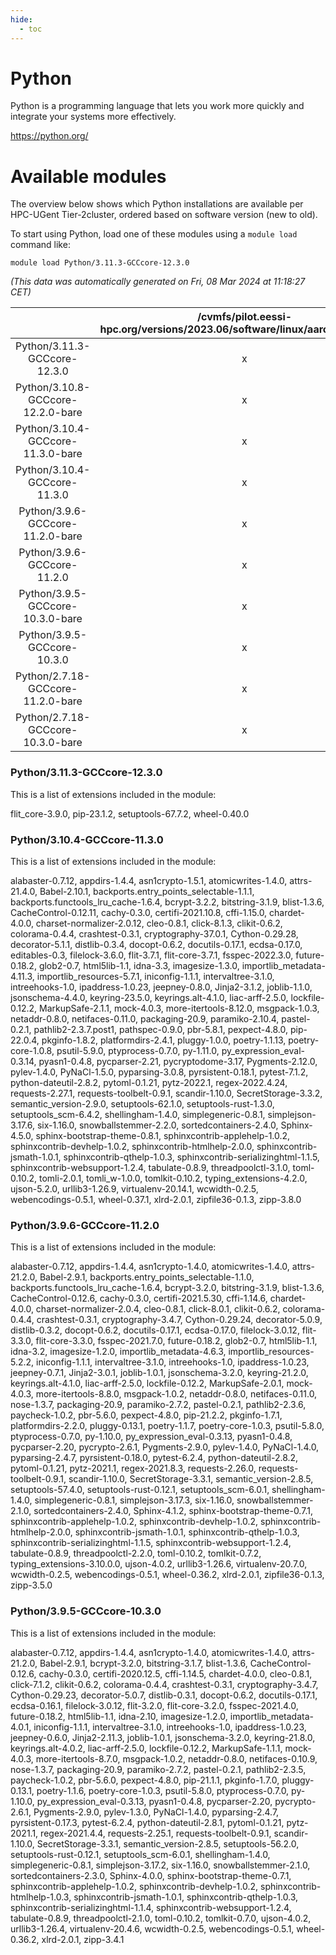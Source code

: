 ```yaml
---
hide:
  - toc
---
```


Python
======


Python is a programming language that lets you work more quickly and integrate your systems more effectively.

https://python.org/
# Available modules


The overview below shows which Python installations are available per HPC-UGent Tier-2cluster, ordered based on software version (new to old).

To start using Python, load one of these modules using a `module load` command like:

```shell
module load Python/3.11.3-GCCcore-12.3.0
```

*(This data was automatically generated on Fri, 08 Mar 2024 at 11:18:27 CET)*  

| |/cvmfs/pilot.eessi-hpc.org/versions/2023.06/software/linux/aarch64/generic|/cvmfs/pilot.eessi-hpc.org/versions/2023.06/software/linux/aarch64/neoverse_n1|/cvmfs/pilot.eessi-hpc.org/versions/2023.06/software/linux/aarch64/neoverse_v1|/cvmfs/pilot.eessi-hpc.org/versions/2023.06/software/linux/x86_64/generic|/cvmfs/pilot.eessi-hpc.org/versions/2023.06/software/linux/x86_64/amd/zen2|/cvmfs/pilot.eessi-hpc.org/versions/2023.06/software/linux/x86_64/amd/zen3|/cvmfs/pilot.eessi-hpc.org/versions/2023.06/software/linux/x86_64/intel/haswell|/cvmfs/pilot.eessi-hpc.org/versions/2023.06/software/linux/x86_64/intel/skylake_avx512|
| :---: | :---: | :---: | :---: | :---: | :---: | :---: | :---: | :---: |
|Python/3.11.3-GCCcore-12.3.0|x|x|x|x|x|x|x|x|
|Python/3.10.8-GCCcore-12.2.0-bare|x|x|x|x|x|x|x|x|
|Python/3.10.4-GCCcore-11.3.0-bare|x|x|x|x|x|x|x|x|
|Python/3.10.4-GCCcore-11.3.0|x|x|x|x|x|x|x|x|
|Python/3.9.6-GCCcore-11.2.0-bare|x|x|x|x|x|x|x|x|
|Python/3.9.6-GCCcore-11.2.0|x|x|x|x|x|x|x|x|
|Python/3.9.5-GCCcore-10.3.0-bare|x|x|x|x|x|x|x|x|
|Python/3.9.5-GCCcore-10.3.0|x|x|x|x|x|x|x|x|
|Python/2.7.18-GCCcore-11.2.0-bare|x|x|x|x|x|x|x|x|
|Python/2.7.18-GCCcore-10.3.0-bare|x|x|x|x|x|x|x|x|


### Python/3.11.3-GCCcore-12.3.0

This is a list of extensions included in the module:

flit_core-3.9.0, pip-23.1.2, setuptools-67.7.2, wheel-0.40.0

### Python/3.10.4-GCCcore-11.3.0

This is a list of extensions included in the module:

alabaster-0.7.12, appdirs-1.4.4, asn1crypto-1.5.1, atomicwrites-1.4.0, attrs-21.4.0, Babel-2.10.1, backports.entry_points_selectable-1.1.1, backports.functools_lru_cache-1.6.4, bcrypt-3.2.2, bitstring-3.1.9, blist-1.3.6, CacheControl-0.12.11, cachy-0.3.0, certifi-2021.10.8, cffi-1.15.0, chardet-4.0.0, charset-normalizer-2.0.12, cleo-0.8.1, click-8.1.3, clikit-0.6.2, colorama-0.4.4, crashtest-0.3.1, cryptography-37.0.1, Cython-0.29.28, decorator-5.1.1, distlib-0.3.4, docopt-0.6.2, docutils-0.17.1, ecdsa-0.17.0, editables-0.3, filelock-3.6.0, flit-3.7.1, flit-core-3.7.1, fsspec-2022.3.0, future-0.18.2, glob2-0.7, html5lib-1.1, idna-3.3, imagesize-1.3.0, importlib_metadata-4.11.3, importlib_resources-5.7.1, iniconfig-1.1.1, intervaltree-3.1.0, intreehooks-1.0, ipaddress-1.0.23, jeepney-0.8.0, Jinja2-3.1.2, joblib-1.1.0, jsonschema-4.4.0, keyring-23.5.0, keyrings.alt-4.1.0, liac-arff-2.5.0, lockfile-0.12.2, MarkupSafe-2.1.1, mock-4.0.3, more-itertools-8.12.0, msgpack-1.0.3, netaddr-0.8.0, netifaces-0.11.0, packaging-20.9, paramiko-2.10.4, pastel-0.2.1, pathlib2-2.3.7.post1, pathspec-0.9.0, pbr-5.8.1, pexpect-4.8.0, pip-22.0.4, pkginfo-1.8.2, platformdirs-2.4.1, pluggy-1.0.0, poetry-1.1.13, poetry-core-1.0.8, psutil-5.9.0, ptyprocess-0.7.0, py-1.11.0, py_expression_eval-0.3.14, pyasn1-0.4.8, pycparser-2.21, pycryptodome-3.17, Pygments-2.12.0, pylev-1.4.0, PyNaCl-1.5.0, pyparsing-3.0.8, pyrsistent-0.18.1, pytest-7.1.2, python-dateutil-2.8.2, pytoml-0.1.21, pytz-2022.1, regex-2022.4.24, requests-2.27.1, requests-toolbelt-0.9.1, scandir-1.10.0, SecretStorage-3.3.2, semantic_version-2.9.0, setuptools-62.1.0, setuptools-rust-1.3.0, setuptools_scm-6.4.2, shellingham-1.4.0, simplegeneric-0.8.1, simplejson-3.17.6, six-1.16.0, snowballstemmer-2.2.0, sortedcontainers-2.4.0, Sphinx-4.5.0, sphinx-bootstrap-theme-0.8.1, sphinxcontrib-applehelp-1.0.2, sphinxcontrib-devhelp-1.0.2, sphinxcontrib-htmlhelp-2.0.0, sphinxcontrib-jsmath-1.0.1, sphinxcontrib-qthelp-1.0.3, sphinxcontrib-serializinghtml-1.1.5, sphinxcontrib-websupport-1.2.4, tabulate-0.8.9, threadpoolctl-3.1.0, toml-0.10.2, tomli-2.0.1, tomli_w-1.0.0, tomlkit-0.10.2, typing_extensions-4.2.0, ujson-5.2.0, urllib3-1.26.9, virtualenv-20.14.1, wcwidth-0.2.5, webencodings-0.5.1, wheel-0.37.1, xlrd-2.0.1, zipfile36-0.1.3, zipp-3.8.0

### Python/3.9.6-GCCcore-11.2.0

This is a list of extensions included in the module:

alabaster-0.7.12, appdirs-1.4.4, asn1crypto-1.4.0, atomicwrites-1.4.0, attrs-21.2.0, Babel-2.9.1, backports.entry_points_selectable-1.1.0, backports.functools_lru_cache-1.6.4, bcrypt-3.2.0, bitstring-3.1.9, blist-1.3.6, CacheControl-0.12.6, cachy-0.3.0, certifi-2021.5.30, cffi-1.14.6, chardet-4.0.0, charset-normalizer-2.0.4, cleo-0.8.1, click-8.0.1, clikit-0.6.2, colorama-0.4.4, crashtest-0.3.1, cryptography-3.4.7, Cython-0.29.24, decorator-5.0.9, distlib-0.3.2, docopt-0.6.2, docutils-0.17.1, ecdsa-0.17.0, filelock-3.0.12, flit-3.3.0, flit-core-3.3.0, fsspec-2021.7.0, future-0.18.2, glob2-0.7, html5lib-1.1, idna-3.2, imagesize-1.2.0, importlib_metadata-4.6.3, importlib_resources-5.2.2, iniconfig-1.1.1, intervaltree-3.1.0, intreehooks-1.0, ipaddress-1.0.23, jeepney-0.7.1, Jinja2-3.0.1, joblib-1.0.1, jsonschema-3.2.0, keyring-21.2.0, keyrings.alt-4.1.0, liac-arff-2.5.0, lockfile-0.12.2, MarkupSafe-2.0.1, mock-4.0.3, more-itertools-8.8.0, msgpack-1.0.2, netaddr-0.8.0, netifaces-0.11.0, nose-1.3.7, packaging-20.9, paramiko-2.7.2, pastel-0.2.1, pathlib2-2.3.6, paycheck-1.0.2, pbr-5.6.0, pexpect-4.8.0, pip-21.2.2, pkginfo-1.7.1, platformdirs-2.2.0, pluggy-0.13.1, poetry-1.1.7, poetry-core-1.0.3, psutil-5.8.0, ptyprocess-0.7.0, py-1.10.0, py_expression_eval-0.3.13, pyasn1-0.4.8, pycparser-2.20, pycrypto-2.6.1, Pygments-2.9.0, pylev-1.4.0, PyNaCl-1.4.0, pyparsing-2.4.7, pyrsistent-0.18.0, pytest-6.2.4, python-dateutil-2.8.2, pytoml-0.1.21, pytz-2021.1, regex-2021.8.3, requests-2.26.0, requests-toolbelt-0.9.1, scandir-1.10.0, SecretStorage-3.3.1, semantic_version-2.8.5, setuptools-57.4.0, setuptools-rust-0.12.1, setuptools_scm-6.0.1, shellingham-1.4.0, simplegeneric-0.8.1, simplejson-3.17.3, six-1.16.0, snowballstemmer-2.1.0, sortedcontainers-2.4.0, Sphinx-4.1.2, sphinx-bootstrap-theme-0.7.1, sphinxcontrib-applehelp-1.0.2, sphinxcontrib-devhelp-1.0.2, sphinxcontrib-htmlhelp-2.0.0, sphinxcontrib-jsmath-1.0.1, sphinxcontrib-qthelp-1.0.3, sphinxcontrib-serializinghtml-1.1.5, sphinxcontrib-websupport-1.2.4, tabulate-0.8.9, threadpoolctl-2.2.0, toml-0.10.2, tomlkit-0.7.2, typing_extensions-3.10.0.0, ujson-4.0.2, urllib3-1.26.6, virtualenv-20.7.0, wcwidth-0.2.5, webencodings-0.5.1, wheel-0.36.2, xlrd-2.0.1, zipfile36-0.1.3, zipp-3.5.0

### Python/3.9.5-GCCcore-10.3.0

This is a list of extensions included in the module:

alabaster-0.7.12, appdirs-1.4.4, asn1crypto-1.4.0, atomicwrites-1.4.0, attrs-21.2.0, Babel-2.9.1, bcrypt-3.2.0, bitstring-3.1.7, blist-1.3.6, CacheControl-0.12.6, cachy-0.3.0, certifi-2020.12.5, cffi-1.14.5, chardet-4.0.0, cleo-0.8.1, click-7.1.2, clikit-0.6.2, colorama-0.4.4, crashtest-0.3.1, cryptography-3.4.7, Cython-0.29.23, decorator-5.0.7, distlib-0.3.1, docopt-0.6.2, docutils-0.17.1, ecdsa-0.16.1, filelock-3.0.12, flit-3.2.0, flit-core-3.2.0, fsspec-2021.4.0, future-0.18.2, html5lib-1.1, idna-2.10, imagesize-1.2.0, importlib_metadata-4.0.1, iniconfig-1.1.1, intervaltree-3.1.0, intreehooks-1.0, ipaddress-1.0.23, jeepney-0.6.0, Jinja2-2.11.3, joblib-1.0.1, jsonschema-3.2.0, keyring-21.8.0, keyrings.alt-4.0.2, liac-arff-2.5.0, lockfile-0.12.2, MarkupSafe-1.1.1, mock-4.0.3, more-itertools-8.7.0, msgpack-1.0.2, netaddr-0.8.0, netifaces-0.10.9, nose-1.3.7, packaging-20.9, paramiko-2.7.2, pastel-0.2.1, pathlib2-2.3.5, paycheck-1.0.2, pbr-5.6.0, pexpect-4.8.0, pip-21.1.1, pkginfo-1.7.0, pluggy-0.13.1, poetry-1.1.6, poetry-core-1.0.3, psutil-5.8.0, ptyprocess-0.7.0, py-1.10.0, py_expression_eval-0.3.13, pyasn1-0.4.8, pycparser-2.20, pycrypto-2.6.1, Pygments-2.9.0, pylev-1.3.0, PyNaCl-1.4.0, pyparsing-2.4.7, pyrsistent-0.17.3, pytest-6.2.4, python-dateutil-2.8.1, pytoml-0.1.21, pytz-2021.1, regex-2021.4.4, requests-2.25.1, requests-toolbelt-0.9.1, scandir-1.10.0, SecretStorage-3.3.1, semantic_version-2.8.5, setuptools-56.2.0, setuptools-rust-0.12.1, setuptools_scm-6.0.1, shellingham-1.4.0, simplegeneric-0.8.1, simplejson-3.17.2, six-1.16.0, snowballstemmer-2.1.0, sortedcontainers-2.3.0, Sphinx-4.0.0, sphinx-bootstrap-theme-0.7.1, sphinxcontrib-applehelp-1.0.2, sphinxcontrib-devhelp-1.0.2, sphinxcontrib-htmlhelp-1.0.3, sphinxcontrib-jsmath-1.0.1, sphinxcontrib-qthelp-1.0.3, sphinxcontrib-serializinghtml-1.1.4, sphinxcontrib-websupport-1.2.4, tabulate-0.8.9, threadpoolctl-2.1.0, toml-0.10.2, tomlkit-0.7.0, ujson-4.0.2, urllib3-1.26.4, virtualenv-20.4.6, wcwidth-0.2.5, webencodings-0.5.1, wheel-0.36.2, xlrd-2.0.1, zipp-3.4.1